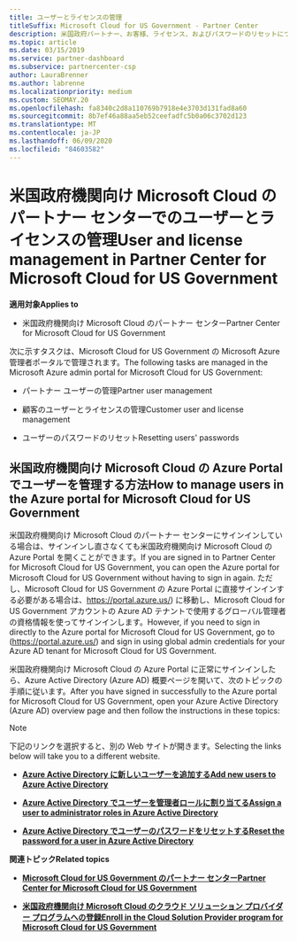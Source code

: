```yaml
---
title: ユーザーとライセンスの管理
titleSuffix: Microsoft Cloud for US Government - Partner Center
description: 米国政府パートナー、お客様、ライセンス、およびパスワードのリセットについて Microsoft Cloud のパートナーセンターを管理する方法と場所について説明します。
ms.topic: article
ms.date: 03/15/2019
ms.service: partner-dashboard
ms.subservice: partnercenter-csp
author: LauraBrenner
ms.author: labrenne
ms.localizationpriority: medium
ms.custom: SEOMAY.20
ms.openlocfilehash: fa8340c2d8a110769b7918e4e3703d131fad8a60
ms.sourcegitcommit: 8b7ef46a88aa5eb52ceefadfc5b0a06c3702d123
ms.translationtype: MT
ms.contentlocale: ja-JP
ms.lasthandoff: 06/09/2020
ms.locfileid: "84603582"
---
```

# <a name="user-and-license-management-in-partner-center-for-microsoft-cloud-for-us-government"></a><span data-ttu-id="4db6d-103">米国政府機関向け Microsoft Cloud のパートナー センターでのユーザーとライセンスの管理</span><span class="sxs-lookup"><span data-stu-id="4db6d-103">User and license management in Partner Center for Microsoft Cloud for US Government</span></span>

<span data-ttu-id="4db6d-104">**適用対象**</span><span class="sxs-lookup"><span data-stu-id="4db6d-104">**Applies to**</span></span>

- <span data-ttu-id="4db6d-105">米国政府機関向け Microsoft Cloud のパートナー センター</span><span class="sxs-lookup"><span data-stu-id="4db6d-105">Partner Center for Microsoft Cloud for US Government</span></span>

<span data-ttu-id="4db6d-106">次に示すタスクは、Microsoft Cloud for US Government の Microsoft Azure 管理者ポータルで管理されます。</span><span class="sxs-lookup"><span data-stu-id="4db6d-106">The following tasks are managed in the Microsoft Azure admin portal for Microsoft Cloud for US Government:</span></span>

- <span data-ttu-id="4db6d-107">パートナー ユーザーの管理</span><span class="sxs-lookup"><span data-stu-id="4db6d-107">Partner user management</span></span>

- <span data-ttu-id="4db6d-108">顧客のユーザーとライセンスの管理</span><span class="sxs-lookup"><span data-stu-id="4db6d-108">Customer user and license management</span></span>

- <span data-ttu-id="4db6d-109">ユーザーのパスワードのリセット</span><span class="sxs-lookup"><span data-stu-id="4db6d-109">Resetting users' passwords</span></span>


## <a name="how-to-manage-users-in-the-azure-portal-for-microsoft-cloud-for-us-government"></a><span data-ttu-id="4db6d-110">米国政府機関向け Microsoft Cloud の Azure Portal でユーザーを管理する方法</span><span class="sxs-lookup"><span data-stu-id="4db6d-110">How to manage users in the Azure portal for Microsoft Cloud for US Government</span></span>

<span data-ttu-id="4db6d-111">米国政府機関向け Microsoft Cloud のパートナー センターにサインインしている場合は、サインインし直さなくても米国政府機関向け Microsoft Cloud の Azure Portal を開くことができます。</span><span class="sxs-lookup"><span data-stu-id="4db6d-111">If you are signed in to Partner Center for Microsoft Cloud for US Government, you can open the Azure portal for Microsoft Cloud for US Government without having to sign in again.</span></span> <span data-ttu-id="4db6d-112">ただし、Microsoft Cloud for US Government の Azure Portal に直接サインインする必要がある場合は、https://portal.azure.us/) に移動し、Microsoft Cloud for US Government アカウントの Azure AD テナントで使用するグローバル管理者の資格情報を使ってサインインします。</span><span class="sxs-lookup"><span data-stu-id="4db6d-112">However, if you need to sign in directly to the Azure portal for Microsoft Cloud for US Government, go to (https://portal.azure.us/) and sign in using global admin credentials for your Azure AD tenant for Microsoft Cloud for US Government.</span></span>

<span data-ttu-id="4db6d-113">米国政府機関向け Microsoft Cloud の Azure Portal に正常にサインインしたら、Azure Active Directory (Azure AD) 概要ページを開いて、次のトピックの手順に従います。</span><span class="sxs-lookup"><span data-stu-id="4db6d-113">After you have signed in successfully to the Azure portal for Microsoft Cloud for US Government, open your Azure Active Directory (Azure AD) overview page and then follow the instructions in these topics:</span></span>

> [!NOTE]  
> <span data-ttu-id="4db6d-114">下記のリンクを選択すると、別の Web サイトが開きます。</span><span class="sxs-lookup"><span data-stu-id="4db6d-114">Selecting the links below will take you to a different website.</span></span> 

-  [<span data-ttu-id="4db6d-115">**Azure Active Directory に新しいユーザーを追加する**</span><span class="sxs-lookup"><span data-stu-id="4db6d-115">**Add new users to Azure Active Directory**</span></span>](https://docs.microsoft.com/azure/active-directory/active-directory-users-create-azure-portal)

-  [<span data-ttu-id="4db6d-116">**Azure Active Directory でユーザーを管理者ロールに割り当てる**</span><span class="sxs-lookup"><span data-stu-id="4db6d-116">**Assign a user to administrator roles in Azure Active Directory**</span></span>](https://docs.microsoft.com/azure/active-directory/active-directory-users-assign-role-azure-portal)

-  [<span data-ttu-id="4db6d-117">**Azure Active Directory でユーザーのパスワードをリセットする**</span><span class="sxs-lookup"><span data-stu-id="4db6d-117">**Reset the password for a user in Azure Active Directory**</span></span>](https://docs.microsoft.com/azure/active-directory/active-directory-users-reset-password-azure-portal)

<span data-ttu-id="4db6d-118">**関連トピック**</span><span class="sxs-lookup"><span data-stu-id="4db6d-118">**Related topics**</span></span>

-  [<span data-ttu-id="4db6d-119">**Microsoft Cloud for US Government のパートナー センター**</span><span class="sxs-lookup"><span data-stu-id="4db6d-119">**Partner Center for Microsoft Cloud for US Government**</span></span>](partner-center-for-microsoft-us-govt-cloud.md)

-  [<span data-ttu-id="4db6d-120">**米国政府機関向け Microsoft Cloud のクラウド ソリューション プロバイダー プログラムへの登録**</span><span class="sxs-lookup"><span data-stu-id="4db6d-120">**Enroll in the Cloud Solution Provider program for Microsoft Cloud for US Government**</span></span>](enroll-in-csp-for-microsoft-us-govt-cloud.md)
